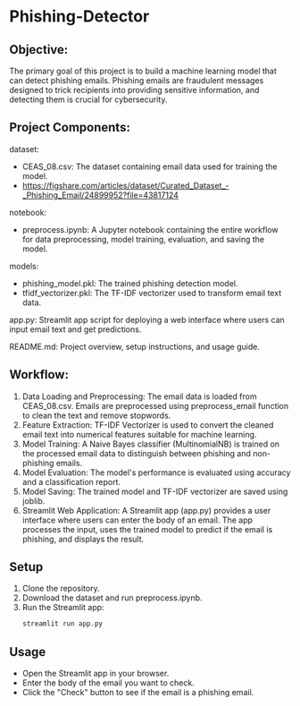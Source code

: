 # Phishing-Detector

## Objective:
The primary goal of this project is to build a machine learning model that can detect phishing emails. Phishing emails are fraudulent messages designed to trick recipients into providing sensitive information, and detecting them is crucial for cybersecurity.

## Project Components:

dataset:
- CEAS_08.csv: The dataset containing email data used for training the model.
- https://figshare.com/articles/dataset/Curated_Dataset_-_Phishing_Email/24899952?file=43817124

notebook:
- preprocess.ipynb: A Jupyter notebook containing the entire workflow for data preprocessing, model training, evaluation, and saving the model.

models:
- phishing_model.pkl: The trained phishing detection model.
- tfidf_vectorizer.pkl: The TF-IDF vectorizer used to transform email text data.

app.py: Streamlit app script for deploying a web interface where users can input email text and get predictions.

README.md: Project overview, setup instructions, and usage guide.

## Workflow:

1. Data Loading and Preprocessing:
The email data is loaded from CEAS_08.csv.
Emails are preprocessed using preprocess_email function to clean the text and remove stopwords.
2. Feature Extraction:
TF-IDF Vectorizer is used to convert the cleaned email text into numerical features suitable for machine learning.
3. Model Training:
A Naive Bayes classifier (MultinomialNB) is trained on the processed email data to distinguish between phishing and non-phishing emails.
4. Model Evaluation:
The model's performance is evaluated using accuracy and a classification report.
5. Model Saving:
The trained model and TF-IDF vectorizer are saved using joblib.
6. Streamlit Web Application:
A Streamlit app (app.py) provides a user interface where users can enter the body of an email.
The app processes the input, uses the trained model to predict if the email is phishing, and displays the result.

## Setup

1. Clone the repository.
2. Download the dataset and run preprocess.ipynb.
3. Run the Streamlit app:
    ```bash
    streamlit run app.py
    ```

## Usage

- Open the Streamlit app in your browser.
- Enter the body of the email you want to check.
- Click the "Check" button to see if the email is a phishing email.
